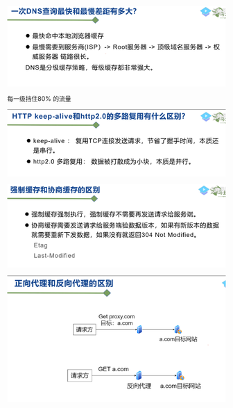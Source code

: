  ![image-20210312151201693](images/image-20210312151201693.png)

每一级挡住80% 的流量





 ![image-20210312151337933](images/image-20210312151337933.png)

 ![image-20210312151518751](images/image-20210312151518751.png)

 ![image-20210312151547491](images/image-20210312151547491.png)